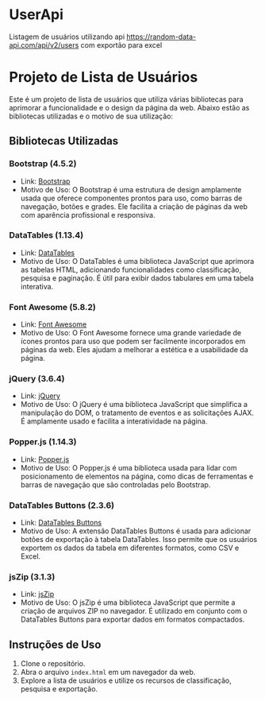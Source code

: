 # UserApi
Listagem de usuários utilizando api https://random-data-api.com/api/v2/users com exportão para excel

# Projeto de Lista de Usuários

Este é um projeto de lista de usuários que utiliza várias bibliotecas para aprimorar a funcionalidade e o design da página da web. Abaixo estão as bibliotecas utilizadas e o motivo de sua utilização:

## Bibliotecas Utilizadas

### Bootstrap (4.5.2)
- Link: [Bootstrap](https://getbootstrap.com/docs/4.5/getting-started/introduction/)
- Motivo de Uso: O Bootstrap é uma estrutura de design amplamente usada que oferece componentes prontos para uso, como barras de navegação, botões e grades. Ele facilita a criação de páginas da web com aparência profissional e responsiva.

### DataTables (1.13.4)
- Link: [DataTables](https://datatables.net/)
- Motivo de Uso: O DataTables é uma biblioteca JavaScript que aprimora as tabelas HTML, adicionando funcionalidades como classificação, pesquisa e paginação. É útil para exibir dados tabulares em uma tabela interativa.

### Font Awesome (5.8.2)
- Link: [Font Awesome](https://fontawesome.com/)
- Motivo de Uso: O Font Awesome fornece uma grande variedade de ícones prontos para uso que podem ser facilmente incorporados em páginas da web. Eles ajudam a melhorar a estética e a usabilidade da página.

### jQuery (3.6.4)
- Link: [jQuery](https://jquery.com/)
- Motivo de Uso: O jQuery é uma biblioteca JavaScript que simplifica a manipulação do DOM, o tratamento de eventos e as solicitações AJAX. É amplamente usado e facilita a interatividade na página.

### Popper.js (1.14.3)
- Link: [Popper.js](https://popper.js.org/)
- Motivo de Uso: O Popper.js é uma biblioteca usada para lidar com posicionamento de elementos na página, como dicas de ferramentas e barras de navegação que são controladas pelo Bootstrap.

### DataTables Buttons (2.3.6)
- Link: [DataTables Buttons](https://datatables.net/extensions/buttons/)
- Motivo de Uso: A extensão DataTables Buttons é usada para adicionar botões de exportação à tabela DataTables. Isso permite que os usuários exportem os dados da tabela em diferentes formatos, como CSV e Excel.

### jsZip (3.1.3)
- Link: [jsZip](https://stuk.github.io/jszip/)
- Motivo de Uso: O jsZip é uma biblioteca JavaScript que permite a criação de arquivos ZIP no navegador. É utilizado em conjunto com o DataTables Buttons para exportar dados em formatos compactados.


## Instruções de Uso

1. Clone o repositório.
2. Abra o arquivo `index.html` em um navegador da web.
3. Explore a lista de usuários e utilize os recursos de classificação, pesquisa e exportação.

